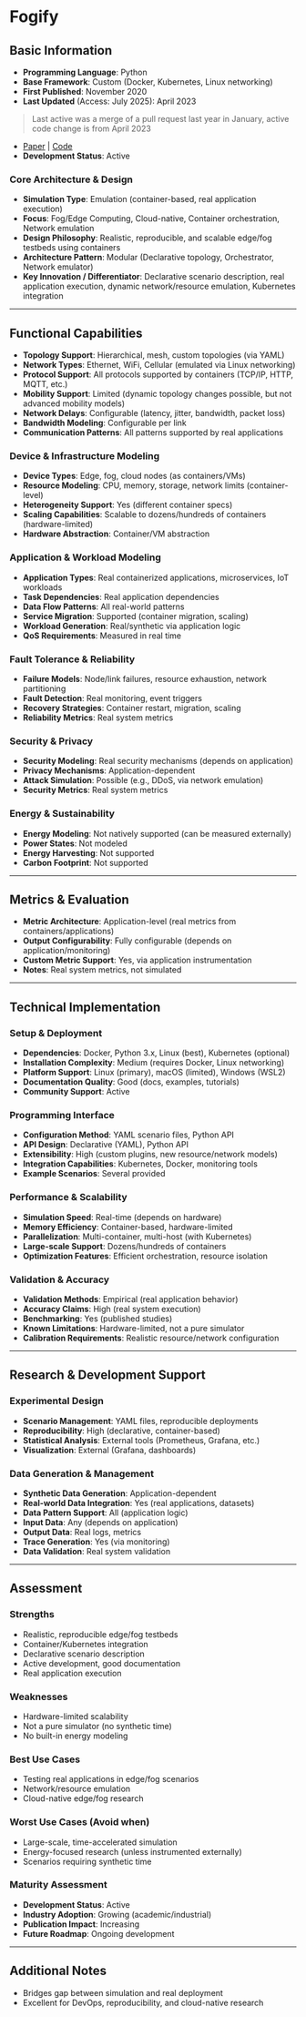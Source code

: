 # Fogify
## Basic Information
- **Programming Language**: Python
- **Base Framework**: Custom (Docker, Kubernetes, Linux networking)
- **First Published**: November 2020
- **Last Updated** (Access: July 2025): April 2023
> Last active was a merge of a pull request last year in January, active code change is from April 2023
- [Paper](https://ieeexplore.ieee.org/document/9355701) | [Code](https://github.com/UCY-LINC-LAB/Fogify)
- **Development Status**: Active

### Core Architecture & Design
- **Simulation Type**: Emulation (container-based, real application execution)
- **Focus**: Fog/Edge Computing, Cloud-native, Container orchestration, Network emulation
- **Design Philosophy**: Realistic, reproducible, and scalable edge/fog testbeds using containers
- **Architecture Pattern**: Modular (Declarative topology, Orchestrator, Network emulator)
- **Key Innovation / Differentiator**: Declarative scenario description, real application execution, dynamic network/resource emulation, Kubernetes integration

---

## Functional Capabilities
- **Topology Support**: Hierarchical, mesh, custom topologies (via YAML)
- **Network Types**: Ethernet, WiFi, Cellular (emulated via Linux networking)
- **Protocol Support**: All protocols supported by containers (TCP/IP, HTTP, MQTT, etc.)
- **Mobility Support**: Limited (dynamic topology changes possible, but not advanced mobility models)
- **Network Delays**: Configurable (latency, jitter, bandwidth, packet loss)
- **Bandwidth Modeling**: Configurable per link
- **Communication Patterns**: All patterns supported by real applications

### Device & Infrastructure Modeling
- **Device Types**: Edge, fog, cloud nodes (as containers/VMs)
- **Resource Modeling**: CPU, memory, storage, network limits (container-level)
- **Heterogeneity Support**: Yes (different container specs)
- **Scaling Capabilities**: Scalable to dozens/hundreds of containers (hardware-limited)
- **Hardware Abstraction**: Container/VM abstraction

### Application & Workload Modeling
- **Application Types**: Real containerized applications, microservices, IoT workloads
- **Task Dependencies**: Real application dependencies
- **Data Flow Patterns**: All real-world patterns
- **Service Migration**: Supported (container migration, scaling)
- **Workload Generation**: Real/synthetic via application logic
- **QoS Requirements**: Measured in real time

### Fault Tolerance & Reliability
- **Failure Models**: Node/link failures, resource exhaustion, network partitioning
- **Fault Detection**: Real monitoring, event triggers
- **Recovery Strategies**: Container restart, migration, scaling
- **Reliability Metrics**: Real system metrics

### Security & Privacy
- **Security Modeling**: Real security mechanisms (depends on application)
- **Privacy Mechanisms**: Application-dependent
- **Attack Simulation**: Possible (e.g., DDoS, via network emulation)
- **Security Metrics**: Real system metrics

### Energy & Sustainability
- **Energy Modeling**: Not natively supported (can be measured externally)
- **Power States**: Not modeled
- **Energy Harvesting**: Not supported
- **Carbon Footprint**: Not supported

---

## Metrics & Evaluation
- **Metric Architecture**: Application-level (real metrics from containers/applications)
- **Output Configurability**: Fully configurable (depends on application/monitoring)
- **Custom Metric Support**: Yes, via application instrumentation
- **Notes**: Real system metrics, not simulated

---

## Technical Implementation

### Setup & Deployment
- **Dependencies**: Docker, Python 3.x, Linux (best), Kubernetes (optional)
- **Installation Complexity**: Medium (requires Docker, Linux networking)
- **Platform Support**: Linux (primary), macOS (limited), Windows (WSL2)
- **Documentation Quality**: Good (docs, examples, tutorials)
- **Community Support**: Active

### Programming Interface
- **Configuration Method**: YAML scenario files, Python API
- **API Design**: Declarative (YAML), Python API
- **Extensibility**: High (custom plugins, new resource/network models)
- **Integration Capabilities**: Kubernetes, Docker, monitoring tools
- **Example Scenarios**: Several provided

### Performance & Scalability
- **Simulation Speed**: Real-time (depends on hardware)
- **Memory Efficiency**: Container-based, hardware-limited
- **Parallelization**: Multi-container, multi-host (with Kubernetes)
- **Large-scale Support**: Dozens/hundreds of containers
- **Optimization Features**: Efficient orchestration, resource isolation

### Validation & Accuracy
- **Validation Methods**: Empirical (real application behavior)
- **Accuracy Claims**: High (real system execution)
- **Benchmarking**: Yes (published studies)
- **Known Limitations**: Hardware-limited, not a pure simulator
- **Calibration Requirements**: Realistic resource/network configuration

---

## Research & Development Support

### Experimental Design
- **Scenario Management**: YAML files, reproducible deployments
- **Reproducibility**: High (declarative, container-based)
- **Statistical Analysis**: External tools (Prometheus, Grafana, etc.)
- **Visualization**: External (Grafana, dashboards)

### Data Generation & Management
- **Synthetic Data Generation**: Application-dependent
- **Real-world Data Integration**: Yes (real applications, datasets)
- **Data Pattern Support**: All (application logic)
- **Input Data**: Any (depends on application)
- **Output Data**: Real logs, metrics
- **Trace Generation**: Yes (via monitoring)
- **Data Validation**: Real system validation

---

## Assessment

### Strengths
- Realistic, reproducible edge/fog testbeds
- Container/Kubernetes integration
- Declarative scenario description
- Active development, good documentation
- Real application execution

### Weaknesses
- Hardware-limited scalability
- Not a pure simulator (no synthetic time)
- No built-in energy modeling

### Best Use Cases
- Testing real applications in edge/fog scenarios
- Network/resource emulation
- Cloud-native edge/fog research

### Worst Use Cases (Avoid when)
- Large-scale, time-accelerated simulation
- Energy-focused research (unless instrumented externally)
- Scenarios requiring synthetic time

### Maturity Assessment
- **Development Status**: Active
- **Industry Adoption**: Growing (academic/industrial)
- **Publication Impact**: Increasing
- **Future Roadmap**: Ongoing development

---

## Additional Notes
- Bridges gap between simulation and real deployment
- Excellent for DevOps, reproducibility, and cloud-native research